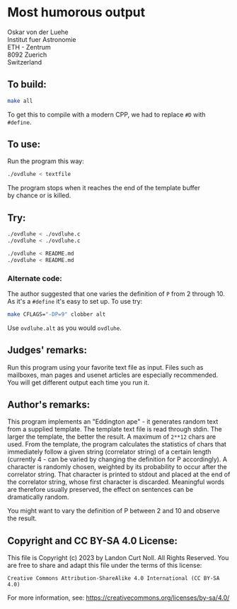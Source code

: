 # Most humorous output

Oskar von der Luehe\
Institut fuer Astronomie\
ETH - Zentrum\
8092 Zuerich\
Switzerland

## To build:

```sh
make all
```

To get this to compile with a modern CPP, we had to replace `#D` with `#define`.

## To use:

Run the program this way:

```sh
./ovdluhe < textfile
```

The program stops when it reaches the end of the template buffer\
by chance or is killed.

## Try:

```sh
./ovdluhe < ./ovdluhe.c
./ovdluhe < ./ovdluhe.c

./ovdluhe < README.md
./ovdluhe < README.md
```

### Alternate code:

The author suggested that one varies the definition of `P` from 2 through 10. As
it's a `#define` it's easy to set up. To use try:

```sh
make CFLAGS="-DP=9" clobber alt
```

Use `ovdluhe.alt` as you would `ovdluhe`.


## Judges' remarks:

Run this program using your favorite text file as input.  Files
such as mailboxes, man pages and usenet articles are especially
recommended.  You will get different output each time you run it.



## Author's remarks:

This program implements an "Eddington ape" - it generates
random text from a supplied template.  The template text file
is read through stdin.  The larger the template, the better the
result.  A maximum of `2**12` chars are used. From the template,
the program calculates the statistics of chars that immediately
follow a given string (correlator string) of a certain length
(currently 4 - can be varied by changing the definition for P
accordingly).  A character is randomly chosen, weighted by its
probability to occur after the correlator string.  That
character is printed to stdout and placed at the end of the
correlator string, whose first character is discarded.
Meaningful words are therefore usually preserved, the effect on
sentences can be dramatically random.

You might want to vary the definition of P between 2 and 10 and
observe the result.

## Copyright and CC BY-SA 4.0 License:

This file is Copyright (c) 2023 by Landon Curt Noll.  All Rights Reserved.
You are free to share and adapt this file under the terms of this license:

    Creative Commons Attribution-ShareAlike 4.0 International (CC BY-SA 4.0)

For more information, see: https://creativecommons.org/licenses/by-sa/4.0/
